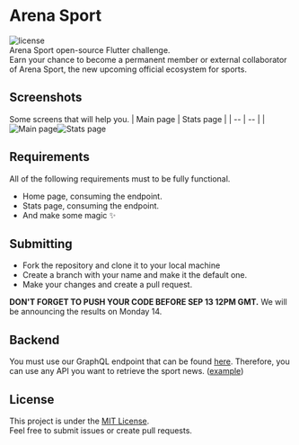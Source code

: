 # Arena Sport 
![license](https://img.shields.io/badge/license-MIT-green?style=flat-square)  
Arena Sport open-source Flutter challenge.  
Earn your chance to become a permanent member or external collaborator of Arena Sport, the new upcoming official ecosystem for sports.

## Screenshots
Some screens that will help you.
| Main page | Stats page |
| -- | -- |
|![Main page](https://user-images.githubusercontent.com/17878459/92183024-90dead80-ee23-11ea-9429-1b25e2a73485.jpeg)![Stats page](https://user-images.githubusercontent.com/61524860/92217221-cad4a180-ee6d-11ea-9d0a-6d63dbc51188.png)

## Requirements
All of the following requirements must to be fully functional.

- Home page, consuming the endpoint.
- Stats page, consuming the endpoint.
- And make some magic ✨

## Submitting
- Fork the repository and clone it to your local machine
- Create a branch with your name and make it the default one.
- Make your changes and create a pull request.

**DON'T FORGET TO PUSH YOUR CODE BEFORE SEP 13 12PM GMT.**
We will be announcing the results on Monday 14.

## Backend
You must use our GraphQL endpoint that can be found [here](http://137.135.44.198:4000/graphql).
Therefore, you can use any API you want to retrieve the sport news. ([example](https://rapidapi.com/collection/espn-api-alternative))

## License
This project is under the [MIT License](https://opensource.org/licenses/MIT).  
Feel free to submit issues or create pull requests.
